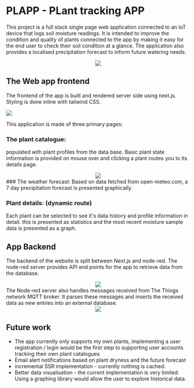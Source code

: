 # PLAPP - PLant tracking APP

This project is a full stack single page web application connected to an IoT device that logs soil moisture readings. It is intended to improve the condition and quality of plants connected to the app by making it easy for the end user to check their soil condition at a glance. The application also provides a localised precipitation forecast to inform future watering needs.
<div align = "center">
<img src="https://github.com/user-attachments/assets/48494767-d7dd-4009-953f-59c4373cbcca2"/>
</div>




## The Web app frontend
The frontend of the app is built and rendered server side using next.js. Styling is done inline with tailwind CSS.

<img src="https://github.com/user-attachments/assets/88b20465-8d90-4ddc-b6a9-cf23ed0f1b57" />

This application is made of three primary pages:

### The plant catalogue:
populated with plant profiles from the data base. Basic plant state information is provided on mouse over and clicking a plant routes you to its details page.
<div align="center">
<img src="https://github.com/user-attachments/assets/c678f81a-b8cf-496b-9fd0-0a02d6cd5909" />
</div>
### The weather forecast:
Based on data fetched from open-meteo.com, a 7 day precipitation forecast is presented graphically.

### Plant details: (dynamic route)
Each plant can be selected to see it's data history and profile information in detail.
this is presented as statistics and the most recent moisture sample data is presented as a graph.


## App Backend

The backend of the website is split between Next.js and node-red. The node-red server provides API end points for the app to retrieve data from the database.
<div align="center">
<img align = "center" src="https://github.com/user-attachments/assets/664dbfde-d615-473b-a08f-a4570e709188" />
</div>
The Node-red server also handles messages received from The Things network MQTT broker. It parses these messages and inserts the received data as new entries into an external database.
<div align="center">
<img src="https://github.com/user-attachments/assets/f95d0d77-35d4-4965-95fe-d8034d29054b" />
</div>


## Future work
<ul>
  <li>The app currently only supports my own plants, implementing a user registration / login would be the first step to supporting user accounts tracking their own plant catalogues</li>
  <li>Email alert notifications based on plant dryness and the future forecast</li>
  <li>incremental SSR implementation - currently nothing is cached.</li>
  <li>Better data visualisation - the current implementation is very limited. Using a graphing library would allow the user to explore historical data.</li>
</ul>

